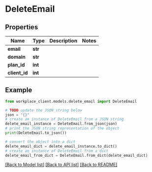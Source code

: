 # DeleteEmail


## Properties

Name | Type | Description | Notes
------------ | ------------- | ------------- | -------------
**email** | **str** |  | 
**domain** | **str** |  | 
**plan_id** | **int** |  | 
**client_id** | **int** |  | 

## Example

```python
from workplace_client.models.delete_email import DeleteEmail

# TODO update the JSON string below
json = "{}"
# create an instance of DeleteEmail from a JSON string
delete_email_instance = DeleteEmail.from_json(json)
# print the JSON string representation of the object
print(DeleteEmail.to_json())

# convert the object into a dict
delete_email_dict = delete_email_instance.to_dict()
# create an instance of DeleteEmail from a dict
delete_email_from_dict = DeleteEmail.from_dict(delete_email_dict)
```
[[Back to Model list]](../README.md#documentation-for-models) [[Back to API list]](../README.md#documentation-for-api-endpoints) [[Back to README]](../README.md)


